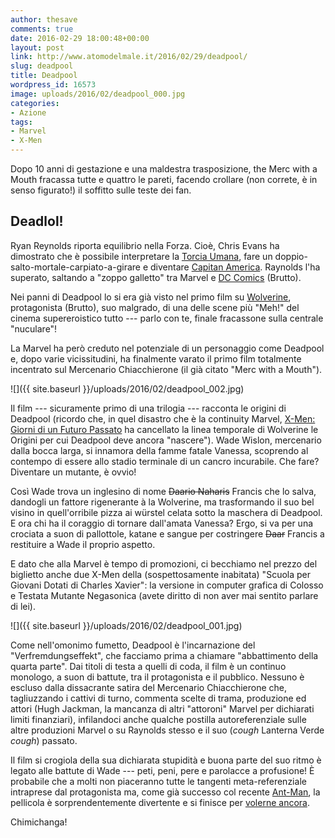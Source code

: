 ```yaml
---
author: thesave
comments: true
date: 2016-02-29 18:00:48+00:00
layout: post
link: http://www.atomodelmale.it/2016/02/29/deadpool/
slug: deadpool
title: Deadpool
wordpress_id: 16573
image: uploads/2016/02/deadpool_000.jpg
categories:
- Azione
tags:
- Marvel
- X-Men
---
```


Dopo 10 anni di gestazione e una maldestra trasposizione, the Merc with a Mouth fracassa tutte e quattro le pareti, facendo crollare (non correte, è in senso figurato!) il soffitto sulle teste dei fan.

## Deadlol!

Ryan Reynolds riporta equilibrio nella Forza. Cioè, Chris Evans ha dimostrato che è possibile interpretare la [Torcia Umana](/2007/06/17/i-fantastici-4-e-silver-surfer/), fare un doppio-salto-mortale-carpiato-a-girare e diventare [Capitan America](/2011/07/31/capitan-america-il-primo-vendicatore/). Raynolds l'ha superato, saltando a "zoppo galletto" tra Marvel e [DC Comics](/2011/09/07/lanterna-verde/) (Brutto).

Nei panni di Deadpool lo si era già visto nel primo film su [Wolverine](/2009/05/23/x-men-le-origini-wolverine/), protagonista (Brutto), suo malgrado, di una delle scene più "Meh!" del cinema supereroistico tutto --- parlo con te, finale fracassone sulla centrale "nuculare"!

La Marvel ha però creduto nel potenziale di un personaggio come Deadpool e, dopo varie vicissitudini, ha finalmente varato il primo film totalmente incentrato sul Mercenario Chiacchierone (il già citato "Merc with a Mouth").

![]({{ site.baseurl }}/uploads/2016/02/deadpool_002.jpg)

Il film --- sicuramente primo di una trilogia --- racconta le origini di Deadpool (ricordo che, in quel disastro che è la continuity Marvel, [X-Men: Giorni di un Futuro Passato](/2014/05/31/x-men-giorni-di-un-futuro-passato/) ha cancellato la linea temporale di Wolverine le Origini per cui Deadpool deve ancora "nascere"). Wade Wislon, mercenario dalla bocca larga, si innamora della famme fatale Vanessa, scoprendo al contempo di essere allo stadio terminale di un cancro incurabile. Che fare? Diventare un mutante, è ovvio!

Così Wade trova un inglesino di nome <del>Daario Naharis</del> Francis che lo salva, dandogli un fattore rigenerante à la Wolverine, ma trasformando il suo bel visino in quell'orribile pizza ai würstel celata sotto la maschera di Deadpool. E ora chi ha il coraggio di tornare dall'amata Vanessa? Ergo, si va per una crociata a suon di pallottole, katane e sangue per costringere <del>Daar</del> Francis a restituire a Wade il proprio aspetto.

E dato che alla Marvel è tempo di promozioni, ci becchiamo nel prezzo del biglietto anche due X-Men della (sospettosamente inabitata) "Scuola per Giovani Dotati di Charles Xavier": la versione in computer grafica di Colosso e Testata Mutante Negasonica (avete diritto di non aver mai sentito parlare di lei).

![]({{ site.baseurl }}/uploads/2016/02/deadpool_001.jpg)

Come nell'omonimo fumetto, Deadpool è l'incarnazione del "Verfremdungseffekt", che facciamo prima a chiamare "abbattimento della quarta parte". Dai titoli di testa a quelli di coda, il film è un continuo monologo, a suon di battute, tra il protagonista e il pubblico. Nessuno è escluso dalla dissacrante satira del Mercenario Chiacchierone che, tagliuzzando i cattivi di turno, commenta scelte di trama, produzione ed attori (Hugh Jackman, la mancanza di altri "attoroni" Marvel per dichiarati limiti finanziari), infilandoci anche qualche postilla autoreferenziale sulle altre produzioni Marvel o su Raynolds stesso e il suo (*cough* Lanterna Verde *cough*) passato.

Il film si crogiola della sua dichiarata stupidità e buona parte del suo ritmo è legato alle battute di Wade --- peti, peni, pere e parolacce a profusione! È probabile che a molti non piaceranno tutte le tangenti meta-referenziale intraprese dal protagonista ma, come già successo col recente [Ant-Man](/2015/08/19/ant-man/), la pellicola è sorprendentemente divertente e si finisce per [volerne ancora](https://en.wikipedia.org/wiki/Cable_%26_Deadpool).

Chimichanga!
